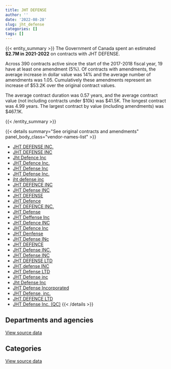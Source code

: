```yaml
---
title: JHT DEFENSE
author: ''
date: '2022-08-28'
slug: jht_defense
categories: []
tags: []
---
```


<script src="/rmarkdown-libs/htmlwidgets/htmlwidgets.js"></script>
<link href="/rmarkdown-libs/datatables-css/datatables-crosstalk.css" rel="stylesheet" />
<script src="/rmarkdown-libs/datatables-binding/datatables.js"></script>
<script src="/rmarkdown-libs/jquery/jquery-3.6.0.min.js"></script>
<link href="/rmarkdown-libs/dt-core-bootstrap/css/dataTables.bootstrap.min.css" rel="stylesheet" />
<link href="/rmarkdown-libs/dt-core-bootstrap/css/dataTables.bootstrap.extra.css" rel="stylesheet" />
<script src="/rmarkdown-libs/dt-core-bootstrap/js/jquery.dataTables.min.js"></script>
<script src="/rmarkdown-libs/dt-core-bootstrap/js/dataTables.bootstrap.min.js"></script>
<link href="/rmarkdown-libs/crosstalk/css/crosstalk.min.css" rel="stylesheet" />
<script src="/rmarkdown-libs/crosstalk/js/crosstalk.min.js"></script>
<script src="/rmarkdown-libs/htmlwidgets/htmlwidgets.js"></script>
<link href="/rmarkdown-libs/datatables-css/datatables-crosstalk.css" rel="stylesheet" />
<script src="/rmarkdown-libs/datatables-binding/datatables.js"></script>
<script src="/rmarkdown-libs/jquery/jquery-3.6.0.min.js"></script>
<link href="/rmarkdown-libs/dt-core-bootstrap/css/dataTables.bootstrap.min.css" rel="stylesheet" />
<link href="/rmarkdown-libs/dt-core-bootstrap/css/dataTables.bootstrap.extra.css" rel="stylesheet" />
<script src="/rmarkdown-libs/dt-core-bootstrap/js/jquery.dataTables.min.js"></script>
<script src="/rmarkdown-libs/dt-core-bootstrap/js/dataTables.bootstrap.min.js"></script>
<link href="/rmarkdown-libs/crosstalk/css/crosstalk.min.css" rel="stylesheet" />
<script src="/rmarkdown-libs/crosstalk/js/crosstalk.min.js"></script>

{{< entity_summary >}}
The Government of Canada spent an estimated **\$2.7M in 2021-2022** on contracts with JHT DEFENSE.

Across 390 contracts active since the start of the 2017-2018 fiscal year, 19 have at least one amendment (5%). Of contracts with amendments, the average increase in dollar value was 14% and the average number of amendments was 1.05. Cumulatively these amendments represent an increase of \$53.2K over the original contract values.

The average contract duration was 0.57 years, and the average contract value (not including contracts under \$10k) was \$41.5K. The longest contract was 4.99 years. The largest contract by value (including amendments) was \$467.1K.

{{< /entity_summary >}}

{{< details summary="See original contracts and amendments" panel_body_class="vendor-names-list" >}}
- [JHT DEFENSE INC.](https://search.open.canada.ca/en/ct/?sort=contract_value_f%20desc&page=1&search_text=%22JHT%20DEFENSE%20INC.%22)
- [JHT DEFENSE INC](https://search.open.canada.ca/en/ct/?sort=contract_value_f%20desc&page=1&search_text=%22JHT%20DEFENSE%20INC%22)
- [Jht Defence Inc](https://search.open.canada.ca/en/ct/?sort=contract_value_f%20desc&page=1&search_text=%22Jht%20Defence%20Inc%22)
- [JHT Defence Inc.](https://search.open.canada.ca/en/ct/?sort=contract_value_f%20desc&page=1&search_text=%22JHT%20Defence%20Inc.%22)
- [JHT Defense Inc](https://search.open.canada.ca/en/ct/?sort=contract_value_f%20desc&page=1&search_text=%22JHT%20Defense%20Inc%22)
- [JHT Defense Inc.](https://search.open.canada.ca/en/ct/?sort=contract_value_f%20desc&page=1&search_text=%22JHT%20Defense%20Inc.%22)
- [jht defense inc](https://search.open.canada.ca/en/ct/?sort=contract_value_f%20desc&page=1&search_text=%22jht%20defense%20inc%22)
- [JHT DEFENCE INC](https://search.open.canada.ca/en/ct/?sort=contract_value_f%20desc&page=1&search_text=%22JHT%20DEFENCE%20INC%22)
- [JHT Defense INC](https://search.open.canada.ca/en/ct/?sort=contract_value_f%20desc&page=1&search_text=%22JHT%20Defense%20INC%22)
- [JHT DEFENSE](https://search.open.canada.ca/en/ct/?sort=contract_value_f%20desc&page=1&search_text=%22JHT%20DEFENSE%22)
- [JHT Defence](https://search.open.canada.ca/en/ct/?sort=contract_value_f%20desc&page=1&search_text=%22JHT%20Defence%22)
- [JHT DEFENCE INC.](https://search.open.canada.ca/en/ct/?sort=contract_value_f%20desc&page=1&search_text=%22JHT%20DEFENCE%20INC.%22)
- [JHT Defense](https://search.open.canada.ca/en/ct/?sort=contract_value_f%20desc&page=1&search_text=%22JHT%20Defense%22)
- [JHT Deffense Inc](https://search.open.canada.ca/en/ct/?sort=contract_value_f%20desc&page=1&search_text=%22JHT%20Deffense%20Inc%22)
- [JHT Defence INC](https://search.open.canada.ca/en/ct/?sort=contract_value_f%20desc&page=1&search_text=%22JHT%20Defence%20INC%22)
- [JHT Defence Inc](https://search.open.canada.ca/en/ct/?sort=contract_value_f%20desc&page=1&search_text=%22JHT%20Defence%20Inc%22)
- [JHT Denfense](https://search.open.canada.ca/en/ct/?sort=contract_value_f%20desc&page=1&search_text=%22JHT%20Denfense%22)
- [JHT Defense INc](https://search.open.canada.ca/en/ct/?sort=contract_value_f%20desc&page=1&search_text=%22JHT%20Defense%20INc%22)
- [JHT DEFENCE](https://search.open.canada.ca/en/ct/?sort=contract_value_f%20desc&page=1&search_text=%22JHT%20DEFENCE%22)
- [JHT Defense INC.](https://search.open.canada.ca/en/ct/?sort=contract_value_f%20desc&page=1&search_text=%22JHT%20Defense%20INC.%22)
- [JHT Defense INC](https://search.open.canada.ca/en/ct/?sort=contract_value_f%20desc&page=1&search_text=%22JHT%20%20Defense%20INC%22)
- [JHT DEFENSE LTD](https://search.open.canada.ca/en/ct/?sort=contract_value_f%20desc&page=1&search_text=%22JHT%20DEFENSE%20LTD%22)
- [JHT defense INC](https://search.open.canada.ca/en/ct/?sort=contract_value_f%20desc&page=1&search_text=%22JHT%20defense%20INC%22)
- [JHT Defense LTD](https://search.open.canada.ca/en/ct/?sort=contract_value_f%20desc&page=1&search_text=%22JHT%20Defense%20LTD%22)
- [JHT Defense inc](https://search.open.canada.ca/en/ct/?sort=contract_value_f%20desc&page=1&search_text=%22JHT%20Defense%20inc%22)
- [Jht Defense Inc](https://search.open.canada.ca/en/ct/?sort=contract_value_f%20desc&page=1&search_text=%22Jht%20Defense%20Inc%22)
- [JHT Defense Incorporated](https://search.open.canada.ca/en/ct/?sort=contract_value_f%20desc&page=1&search_text=%22JHT%20Defense%20Incorporated%22)
- [JHT Defense, inc.](https://search.open.canada.ca/en/ct/?sort=contract_value_f%20desc&page=1&search_text=%22JHT%20Defense%2c%20inc.%22)
- [JHT DEFENCE LTD](https://search.open.canada.ca/en/ct/?sort=contract_value_f%20desc&page=1&search_text=%22JHT%20DEFENCE%20LTD%22)
- [JHT Defense Inc. (QC)](https://search.open.canada.ca/en/ct/?sort=contract_value_f%20desc&page=1&search_text=%22JHT%20Defense%20Inc.%20%28QC%29%22)
{{< /details >}}

## Departments and agencies

<div id="htmlwidget-1" style="width:100%;height:auto;" class="datatables html-widget"></div>
<script type="application/json" data-for="htmlwidget-1">{"x":{"style":"bootstrap","filter":"none","vertical":false,"data":[["<a href=\"/departments/csc-scc/\">Correctional Service of Canada<\/a>","<a href=\"/departments/dnd-mdn/\">National Defence<\/a>","<a href=\"/departments/nrc-cnrc/\">National Research Council Canada<\/a>","<a href=\"/departments/rcmp-grc/\">Royal Canadian Mounted Police<\/a>","<a href=\"/departments/tc/\">Transport Canada<\/a>"],[33221.39,2678217.52,null,11550.04,null],[null,2928748.13,null,null,null],[null,1994733.54,null,null,17176.23],[null,2645544.41,14711.22,11439.11,33471.62]],"container":"<table class=\"table table-striped table-hover row-border order-column display\">\n  <thead>\n    <tr>\n      <th>Department<\/th>\n      <th>2018-2019<\/th>\n      <th>2019-2020<\/th>\n      <th>2020-2021<\/th>\n      <th>2021-2022<\/th>\n    <\/tr>\n  <\/thead>\n<\/table>","options":{"order":[[4,"desc"]],"pageLength":10,"autoWidth":true,"columnDefs":[{"targets":1,"render":"function(data, type, row, meta) {\n    return type !== 'display' ? data : DTWidget.formatCurrency(data, \"$\", 2, 3, \",\", \".\", true, null);\n  }"},{"targets":2,"render":"function(data, type, row, meta) {\n    return type !== 'display' ? data : DTWidget.formatCurrency(data, \"$\", 2, 3, \",\", \".\", true, null);\n  }"},{"targets":3,"render":"function(data, type, row, meta) {\n    return type !== 'display' ? data : DTWidget.formatCurrency(data, \"$\", 2, 3, \",\", \".\", true, null);\n  }"},{"targets":4,"render":"function(data, type, row, meta) {\n    return type !== 'display' ? data : DTWidget.formatCurrency(data, \"$\", 2, 3, \",\", \".\", true, null);\n  }"},{"width":"16%","targets":[1,2,3,4]},{"className":"dt-right","targets":[1,2,3,4]}],"orderClasses":false}},"evals":["options.columnDefs.0.render","options.columnDefs.1.render","options.columnDefs.2.render","options.columnDefs.3.render"],"jsHooks":[]}</script>
<p class="text-right">
<a href="https://github.com/GoC-Spending/contracts-data/tree/main/data/out/vendors/jht_defense/summary_by_fiscal_year_by_department.csv" class="source-data-link btn btn-link">View source data</a>
</p>

## Categories

<div id="htmlwidget-2" style="width:100%;height:auto;" class="datatables html-widget"></div>
<script type="application/json" data-for="htmlwidget-2">{"x":{"style":"bootstrap","filter":"none","vertical":false,"data":[["<a href=\"/categories/facilities_and_construction/\">Facilities and construction<\/a>","<a href=\"/categories/office_management/\">Office management<\/a>","<a href=\"/categories/defence/\">Defence<\/a>","<a href=\"/categories/professional_services/\">Professional services<\/a>","<a href=\"/categories/transportation_and_logistics/\">Transportation and logistics<\/a>","<a href=\"/categories/industrial_products_and_services/\">Industrial products and services<\/a>"],[60600.58,null,1456381.02,null,11550.04,1194457.32],[91413.65,null,1224072.33,54269.35,null,1558992.8],[58180.4,23914.52,1330062.78,null,null,599752.06],[127824.72,null,1901850.61,null,11439.11,664051.92]],"container":"<table class=\"table table-striped table-hover row-border order-column display\">\n  <thead>\n    <tr>\n      <th>Category<\/th>\n      <th>2018-2019<\/th>\n      <th>2019-2020<\/th>\n      <th>2020-2021<\/th>\n      <th>2021-2022<\/th>\n    <\/tr>\n  <\/thead>\n<\/table>","options":{"order":[[4,"desc"]],"dom":"t","pageLength":30,"autoWidth":true,"columnDefs":[{"targets":1,"render":"function(data, type, row, meta) {\n    return type !== 'display' ? data : DTWidget.formatCurrency(data, \"$\", 2, 3, \",\", \".\", true, null);\n  }"},{"targets":2,"render":"function(data, type, row, meta) {\n    return type !== 'display' ? data : DTWidget.formatCurrency(data, \"$\", 2, 3, \",\", \".\", true, null);\n  }"},{"targets":3,"render":"function(data, type, row, meta) {\n    return type !== 'display' ? data : DTWidget.formatCurrency(data, \"$\", 2, 3, \",\", \".\", true, null);\n  }"},{"targets":4,"render":"function(data, type, row, meta) {\n    return type !== 'display' ? data : DTWidget.formatCurrency(data, \"$\", 2, 3, \",\", \".\", true, null);\n  }"},{"width":"16%","targets":[1,2,3,4]},{"className":"dt-right","targets":[1,2,3,4]}],"orderClasses":false,"lengthMenu":[10,25,30,50,100]}},"evals":["options.columnDefs.0.render","options.columnDefs.1.render","options.columnDefs.2.render","options.columnDefs.3.render"],"jsHooks":[]}</script>
<p class="text-right">
<a href="https://github.com/GoC-Spending/contracts-data/tree/main/data/out/vendors/jht_defense/summary_by_fiscal_year_by_category.csv" class="source-data-link btn btn-link">View source data</a>
</p>
